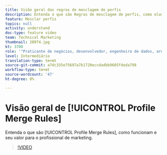 ```yaml
---
title: Visão geral das regras de mesclagem de perfis
description: Entenda o que são Regras de mesclagem de perfis, como elas funcionam e seu valor para o profissional de marketing.
feature: Mesclar perfis
topics: null
activity: understand
doc-type: feature video
team: Technical Marketing
thumbnail: 28974.jpg
kt: 3708
role: '"Praticante de negócios, desenvolvedor, engenheiro de dados, arquiteto, arquiteto de dados, administrador, líder"'
level: Intermediário
translation-type: tm+mt
source-git-commit: a7dc335e75697a7b1720eccdadbb9605fdeda798
workflow-type: tm+mt
source-wordcount: '47'
ht-degree: 0%

---
```



# Visão geral de [!UICONTROL Profile Merge Rules]

Entenda o que são [!UICONTROL Profile Merge Rules], como funcionam e seu valor para o profissional de marketing.

>[!VIDEO](https://video.tv.adobe.com/v/28974/?quality=12)
